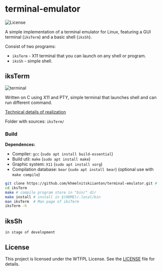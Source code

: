 # terminal-emulator

![License](https://img.shields.io/github/license/khmelnitskiianton/terminal-emulator)

A simple implementation of a terminal emulator for Linux, featuring a GUI terminal (`iksTerm`) and a basic shell (`iksSh`).

Consist of two programs:

- `iksTerm` - X11 terminal that you can launch on any shell or program.
- `iksSh`   - simple shell.

## iksTerm

![terminal](https://github.com/user-attachments/assets/69f99875-2bab-4fc2-8fd5-93fd94ac945f)

Written on C using X11 and PTY, simple terminal that launches shell and can run different command.

[Technical details of realization](iksTerm/README.md)

Folder with sources: `iksTerm/`

### Build

**Dependences:**
- Compiler: `gcc`               (`sudo apt install build-essential`)
- Build util: `make`            (`sudo apt install make`)
- Graphic system: `X11`         (`sudo apt install xorg`)
- Compilation database: `bear`  (`sudo apt install bear`) (optional use with `make compile`)

```bash
git clone https://github.com/khmelnitskiianton/terminal-emulator.git # clone repo
cd iksTerm
make # compile program store in "bin/" dir
make install # install in $(HOME)/.local/bin
man iksTerm  # Man page of iksTerm
iksTerm -h
```

## iksSh

`in stage of development`

## License

This project is licensed under the WTFPL License. See the [LICENSE](LICENSE) file for details.
